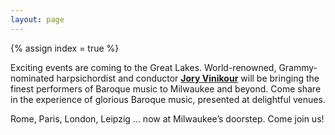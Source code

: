 ```yaml
---
layout: page
---
```


{% assign index = true %}

Exciting events are coming to the Great Lakes. World-renowned, Grammy-nominated
harpsichordist and conductor [**Jory Vinikour**](/artists/vinikour.html) will be bringing the finest
performers of Baroque music to Milwaukee and beyond. Come share in the
experience of glorious Baroque music, presented at delightful venues.

Rome, Paris, London, Leipzig &hellip; now at Milwaukee’s doorstep. Come join us!
